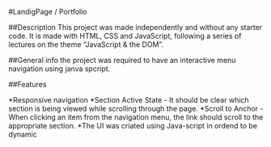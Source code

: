 
#LandigPage / Portfolio


##Description
This project was made independently and without any starter code. It is made with HTML, CSS and JavaScript, following a series of lectures on the theme “JavaScript & the DOM”.

##General info
the project was required to have an interactive menu navigation using janva spcript.

##Features

*Responsive navigation
*Section Active State - It should be clear which section is being viewed while scrolling through the page.
*Scroll to Anchor - When clicking an item from the navigation menu, the link should scroll to the appropriate section.
*The UI was criated using Java-script in ordend to be dynamic 
